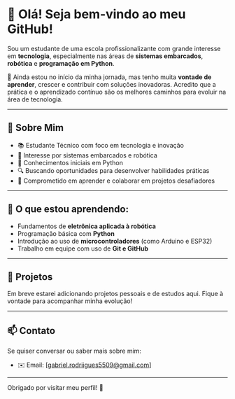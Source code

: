 # 👋 Olá! Seja bem-vindo ao meu GitHub!

Sou um estudante de uma escola profissionalizante com grande interesse em **tecnologia**, especialmente nas áreas de **sistemas embarcados**, **robótica** e **programação em Python**.

🔧 Ainda estou no início da minha jornada, mas tenho muita **vontade de aprender**, crescer e contribuir com soluções inovadoras. Acredito que a prática e o aprendizado contínuo são os melhores caminhos para evoluir na área de tecnologia.

---

## 🚀 Sobre Mim

- 📚 Estudante Técnico com foco em tecnologia e inovação
- 🤖 Interesse por sistemas embarcados e robótica  
- 🐍 Conhecimentos iniciais em Python  
- 🔍 Buscando oportunidades para desenvolver habilidades práticas  
- 🎯 Comprometido em aprender e colaborar em projetos desafiadores

---

## 📌 O que estou aprendendo:

- Fundamentos de **eletrônica aplicada à robótica**
- Programação básica com **Python**
- Introdução ao uso de **microcontroladores** (como Arduino e ESP32)
- Trabalho em equipe com uso de **Git e GitHub**

---

## 📂 Projetos

Em breve estarei adicionando projetos pessoais e de estudos aqui. Fique à vontade para acompanhar minha evolução!

---


## 📫 Contato

Se quiser conversar ou saber mais sobre mim:

- ✉️ Email: [gabriel.rodriigues5509@gmail.com]  

---

Obrigado por visitar meu perfil! 🚀
